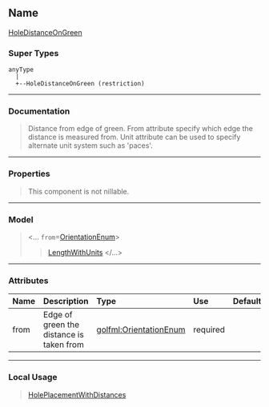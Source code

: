 ## Name ##

[HoleDistanceOnGreen](CHoleDistanceOnGreen.md)
### Super Types ###
```
anyType
  |
  +--HoleDistanceOnGreen (restriction)
```


---


### Documentation ###


> Distance from edge of green. From attribute specify which edge the distance is measured from.
> Unit attribute can be used to specify alternate unit system such as 'paces'.


---



### Properties ###

> This component is not nillable.

---


### Model ###

> <...  `from`=[OrientationEnum](SOrientationEnum.md)>
> > [LengthWithUnits](SLengthWithUnits.md)
> > </...>

---


### Attributes ###

| **Name** | **Description** | **Type** | **Use** | **Default** | **Fixed** | **Form** |
|:---------|:----------------|:---------|:--------|:------------|:----------|:---------|
| from |  Edge of green the distance is taken from | [golfml:OrientationEnum](SOrientationEnum.md) | required |  |  | unqualified |


---


### Local Usage ###

> [HolePlacementWithDistances](CHolePlacementWithDistances.md)